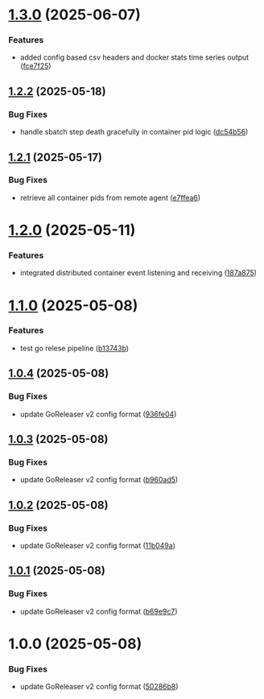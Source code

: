 # [1.3.0](https://github.com/MA-DOS/LowLevelMonitoring/compare/v1.2.2...v1.3.0) (2025-06-07)


### Features

* added config based csv headers and docker stats time series output ([fce7f25](https://github.com/MA-DOS/LowLevelMonitoring/commit/fce7f2556ed3324d43db7db55f97e31bbb5d16de))

## [1.2.2](https://github.com/MA-DOS/LowLevelMonitoring/compare/v1.2.1...v1.2.2) (2025-05-18)


### Bug Fixes

* handle sbatch step death gracefully in container pid logic ([dc54b56](https://github.com/MA-DOS/LowLevelMonitoring/commit/dc54b56d6e7b551a580124077443ea3a8078c1c3))

## [1.2.1](https://github.com/MA-DOS/LowLevelMonitoring/compare/v1.2.0...v1.2.1) (2025-05-17)


### Bug Fixes

* retrieve all container pids from remote agent ([e7ffea6](https://github.com/MA-DOS/LowLevelMonitoring/commit/e7ffea635e77e0dcfdbc7089825fe2f5e1476a0d))

# [1.2.0](https://github.com/MA-DOS/LowLevelMonitoring/compare/v1.1.0...v1.2.0) (2025-05-11)


### Features

* integrated distributed container event listening and receiving ([187a875](https://github.com/MA-DOS/LowLevelMonitoring/commit/187a8759c3667d2def04c37f2f1d2bf29cd77279))

# [1.1.0](https://github.com/MA-DOS/LowLevelMonitoring/compare/v1.0.4...v1.1.0) (2025-05-08)


### Features

* test go relese pipeline ([b13743b](https://github.com/MA-DOS/LowLevelMonitoring/commit/b13743b0fd935138a0c85c6d0a89bf24f1a4616d))

## [1.0.4](https://github.com/MA-DOS/LowLevelMonitoring/compare/v1.0.3...v1.0.4) (2025-05-08)


### Bug Fixes

* update GoReleaser v2 config format ([936fe04](https://github.com/MA-DOS/LowLevelMonitoring/commit/936fe045e4f58f5c79b2d49e2e8fe112edef224c))

## [1.0.3](https://github.com/MA-DOS/LowLevelMonitoring/compare/v1.0.2...v1.0.3) (2025-05-08)


### Bug Fixes

* update GoReleaser v2 config format ([b960ad5](https://github.com/MA-DOS/LowLevelMonitoring/commit/b960ad55375f987fdc9561c9d91846677607c207))

## [1.0.2](https://github.com/MA-DOS/LowLevelMonitoring/compare/v1.0.1...v1.0.2) (2025-05-08)


### Bug Fixes

* update GoReleaser v2 config format ([11b049a](https://github.com/MA-DOS/LowLevelMonitoring/commit/11b049a5dfe33d768c92d1c99f213880a04d21e1))

## [1.0.1](https://github.com/MA-DOS/LowLevelMonitoring/compare/v1.0.0...v1.0.1) (2025-05-08)


### Bug Fixes

* update GoReleaser v2 config format ([b69e9c7](https://github.com/MA-DOS/LowLevelMonitoring/commit/b69e9c7786f6c715cb53b09ac95a119531cef928))

# 1.0.0 (2025-05-08)


### Bug Fixes

* update GoReleaser v2 config format ([50286b8](https://github.com/MA-DOS/LowLevelMonitoring/commit/50286b823c1a18aaf50961e26751bb1b4190f243))
